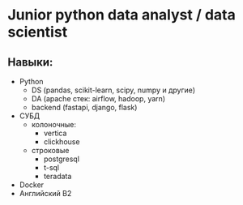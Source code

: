# Junior python data analyst / data scientist
## Навыки:
- Python 
   - DS (pandas, scikit-learn, scipy, numpy и другие)
   - DA (apache стек: airflow, hadoop, yarn)
   - backend (fastapi, django, flask)
- СУБД
  - колоночные:
     - vertica
     - clickhouse
  - строковые
     - postgresql
     - t-sql
     - teradata
- Docker
- Английский B2

